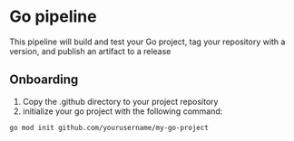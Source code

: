 # Go pipeline
This pipeline will build and test your Go project, tag your repository with a version, and publish an artifact to a release

## Onboarding
1. Copy the .github directory to your project repository
2. initialize your go project with the following command:
```bash
go mod init github.com/yourusername/my-go-project
```